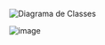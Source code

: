![Diagrama de Classes](https://github.com/darlinton2000/b7store/assets/46008964/ce27218f-4eb7-4f82-a908-d1313217c737)

![image](https://github.com/darlinton2000/b7store/assets/46008964/73b50a34-ab3e-4658-8eda-fb357e56bda7)
